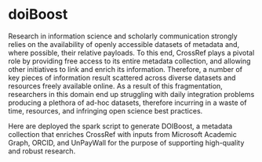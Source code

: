 # doiBoost
Research in information science and scholarly communication strongly relies on the availability of openly accessible datasets of metadata and, where possible, their relative payloads. 
To this end, CrossRef plays a pivotal role by providing free access to its entire metadata collection, and allowing other initiatives to link and enrich its information. 
Therefore, a number of key pieces of information result scattered across diverse datasets and resources freely available online. 
As a result of this fragmentation, researchers in this domain end up struggling with daily integration problems producing a plethora of ad-hoc datasets, therefore incurring in a waste of time, resources, and infringing open science best practices. 


Here are deployed the spark script to generate DOIBoost, a metadata collection that enriches CrossRef with inputs from Microsoft Academic Graph, ORCID, and UnPayWall 
for the purpose of supporting high-quality and robust research. 